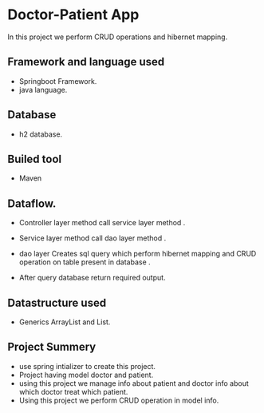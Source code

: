 
# Doctor-Patient App
In this project we perform CRUD operations and hibernet mapping.
## Framework and language used
- Springboot Framework.
- java language.
## Database
- h2 database.
## Builed tool
- Maven

## Dataflow.
- Controller layer method call service layer method . 
-  Service layer method call dao layer method .

-  dao layer Creates sql query which perform hibernet mapping and CRUD operation on table present in database .
- After query database return required output.
## Datastructure used 
- Generics ArrayList and List.
## Project Summery
- use spring intializer to create this project.
- Project having model doctor and patient.
- using this project we manage info about patient and doctor info about which doctor treat which patient.
- Using this project we perform CRUD operation in  model info.
  

